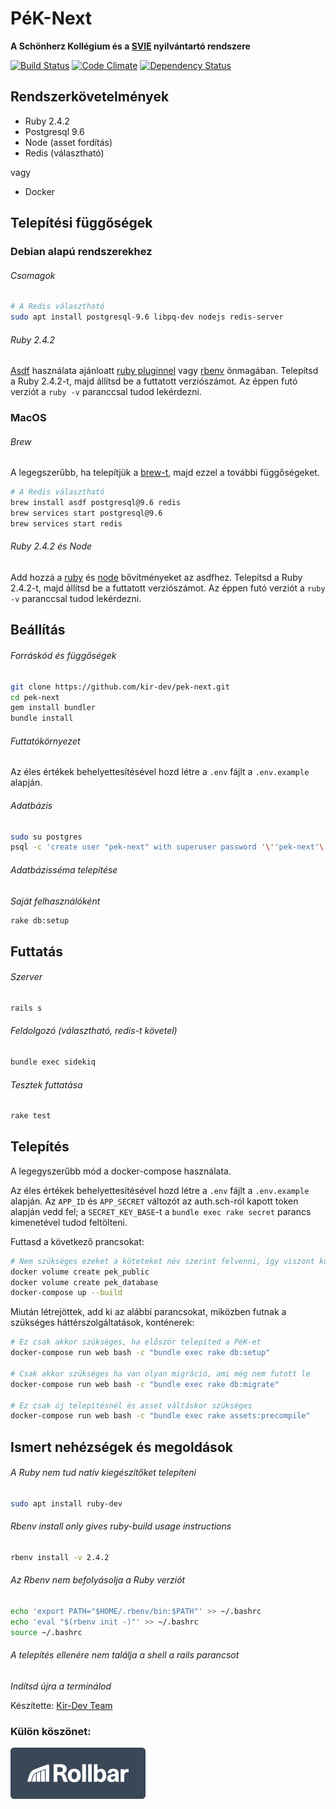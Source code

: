 # PéK-Next

**A Schönherz Kollégium és a [SVIE](http://svie.hu/) nyilvántartó rendszere**

[![Build Status](https://travis-ci.org/kir-dev/pek-next.png?branch=master)](https://travis-ci.org/kir-dev/pek-next)
[![Code Climate](https://codeclimate.com/github/kir-dev/pek-next.png)](https://codeclimate.com/github/kir-dev/pek-next)
[![Dependency Status](https://gemnasium.com/kir-dev/pek-next.png)](https://gemnasium.com/kir-dev/pek-next)

## Rendszerkövetelmények

- Ruby 2.4.2
- Postgresql 9.6
- Node (asset fordítás)
- Redis (választható)

vagy

- Docker

## Telepítési függőségek

### Debian alapú rendszerekhez

###### Csomagok

```bash
# A Redis választható
sudo apt install postgresql-9.6 libpq-dev nodejs redis-server
```

###### Ruby 2.4.2

[Asdf](https://asdf-vm.github.io/asdf/#/core-manage-asdf-vm) használata ajánloatt [ruby pluginnel](https://github.com/asdf-vm/asdf-ruby) vagy [rbenv](https://github.com/rbenv/rbenv) önmagában. Telepítsd a Ruby 2.4.2-t, majd állítsd be a futtatott verziószámot. Az éppen futó verziót a `ruby -v` paranccsal tudod lekérdezni.

### MacOS

###### Brew

A legegszerűbb, ha telepítjük a [brew-t](https://brew.sh), majd ezzel a további függőségeket.

```bash
# A Redis választható
brew install asdf postgresql@9.6 redis
brew services start postgresql@9.6
brew services start redis
```

###### Ruby 2.4.2 és Node

Add hozzá a [ruby](https://github.com/asdf-vm/asdf-ruby) és [node](https://github.com/asdf-vm/asdf-nodejs) bővítményeket az asdfhez. Telepítsd a Ruby 2.4.2-t, majd állítsd be a futtatott verziószámot. Az éppen futó verziót a `ruby -v` paranccsal tudod lekérdezni.

## Beállítás

###### Forráskód és függőségek

```bash
git clone https://github.com/kir-dev/pek-next.git
cd pek-next
gem install bundler
bundle install
```

###### Futtatókörnyezet

Az éles értékek behelyettesítésével hozd létre a `.env` fájlt a `.env.example` alapján.

###### Adatbázis

```bash
sudo su postgres
psql -c 'create user "pek-next" with superuser password '\''pek-next'\'';'
```

###### Adatbázisséma telepítése

_Saját felhasználóként_

```bash
rake db:setup
```

## Futtatás

###### Szerver

```bash
rails s
```

###### Feldolgozó (választható, redis-t követel)

```bash
bundle exec sidekiq
```

###### Tesztek futtatása

```bash
rake test
```

## Telepítés

A legegyszerűbb mód a docker-compose használata.

Az éles értékek behelyettesítésével hozd létre a `.env` fájlt a `.env.example` alapján. Az `APP_ID` és `APP_SECRET` változót az auth.sch-ról kapott token alapján vedd fel; a `SECRET_KEY_BASE`-t a `bundle exec rake secret` parancs kimenetével tudod feltölteni.

Futtasd a következő prancsokat:

```bash
# Nem szükséges ezeket a köteteket név szerint felvenni, így viszont könnyebb lehet hivatkozni rájuk később.
docker volume create pek_public
docker volume create pek_database
docker-compose up --build
```

Miután létrejöttek, add ki az alábbi parancsokat, miközben futnak a szükséges háttérszolgáltatások, konténerek:

```bash
# Ez csak akkor szükséges, ha először telepíted a PéK-et
docker-compose run web bash -c "bundle exec rake db:setup"

# Csak akkor szükséges ha van olyan migráció, ami még nem futott le
docker-compose run web bash -c "bundle exec rake db:migrate"

# Ez csak új telepítésnél és asset váltáskor szükséges
docker-compose run web bash -c "bundle exec rake assets:precompile"
```

## Ismert nehézségek és megoldások

###### A Ruby nem tud natív kiegészítőket telepíteni

```bash
sudo apt install ruby-dev
```

###### Rbenv install only gives ruby-build usage instructions

```bash
rbenv install -v 2.4.2
```

###### Az Rbenv nem befolyásolja a Ruby verziót

```bash
echo 'export PATH="$HOME/.rbenv/bin:$PATH"' >> ~/.bashrc
echo 'eval "$(rbenv init -)"' >> ~/.bashrc
source ~/.bashrc
```

###### A telepítés ellenére nem találja a shell a rails parancsot

_Indítsd újra a terminálod_

Készítette: [Kir-Dev Team](http://kir-dev.sch.bme.hu/)

### Külön köszönet:
[![Rollbar](public/img/rollbar.png)](https://rollbar.com/)
